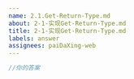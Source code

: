 ```yaml
---
name: 2.1.Get-Return-Type.md
about: 2-1-实现Get-Return-Type.md
title: 2-1-实现Get-Return-Type.md
labels: answer
assignees: paiDaXing-web
---
```


<!--
小贴士：

🎉 恭喜你成功解决了挑战，很高兴看到你愿意分享你的答案！

由于用户数量的增加，Issue 池可能会很快被答案填满。为了保证 Issue 讨论的效率，在提交 Issue 前，请利用搜索查看是否有其他人分享过类似的档案。

你可以为其点赞，或者在 Issue 下追加你的想法和评论。如果您认为自己有不同的解法，欢迎新开 Issue 进行讨论并分享你的解题思路！

谢谢！
-->

```ts
//你的答案
```
